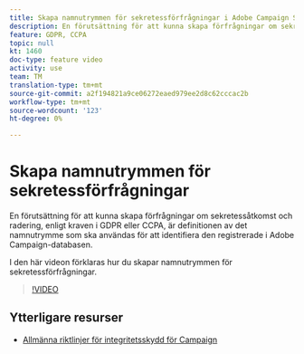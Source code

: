```yaml
---
title: Skapa namnutrymmen för sekretessförfrågningar i Adobe Campaign Standard (ACS)
description: En förutsättning för att kunna skapa förfrågningar om sekretessåtkomst och radering, enligt kraven i GDPR eller CCPA, är definitionen av det namnutrymme som ska användas för att identifiera den registrerade i Adobe Campaign-databasen. I den här videon förklaras hur du skapar namnutrymmen för sekretessförfrågningar.
feature: GDPR, CCPA
topic: null
kt: 1460
doc-type: feature video
activity: use
team: TM
translation-type: tm+mt
source-git-commit: a2f194821a9ce06272eaed979ee2d8c62cccac2b
workflow-type: tm+mt
source-wordcount: '123'
ht-degree: 0%

---
```



# Skapa namnutrymmen för sekretessförfrågningar

En förutsättning för att kunna skapa förfrågningar om sekretessåtkomst och radering, enligt kraven i GDPR eller CCPA, är definitionen av det namnutrymme som ska användas för att identifiera den registrerade i Adobe Campaign-databasen.

I den här videon förklaras hur du skapar namnutrymmen för sekretessförfrågningar.

>[!VIDEO](https://video.tv.adobe.com/v/22600?quality=12)

## Ytterligare resurser

* [Allmänna riktlinjer för integritetsskydd för Campaign](https://helpx.adobe.com/campaign/kb/campaign-privacy-overview.html)
